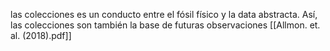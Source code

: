 las colecciones es un conducto entre el fósil físico y la data abstracta. Así, las colecciones son también la base de futuras observaciones [[Allmon. et. al. (2018).pdf]]


